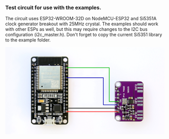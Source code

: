 ### Test circuit for use with the examples.

The circuit uses ESP32-WROOM-32D on NodeMCU-ESP32 and Si5351A clock generator breakout with 25MHz crystal.
The examples should work with other ESPs as well, but this may require changes to the I2C bus configuration (i2c_master.h).
Don't forget to copy the current Si5351 library to the example folder.

![test circuit](../images/test_circuit.jpg)
